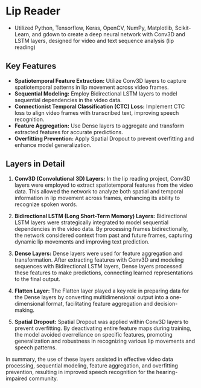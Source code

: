 # Lip Reader

- Utilized Python, Tensorflow, Keras, OpenCV, NumPy, Matplotlib, Scikit-Learn, and gdown to create a deep neural network with Conv3D and LSTM layers, designed for video and text sequence analysis (lip reading)

## Key Features

- **Spatiotemporal Feature Extraction:** Utilize Conv3D layers to capture spatiotemporal patterns in lip movement across video frames.
- **Sequential Modeling:** Employ Bidirectional LSTM layers to model sequential dependencies in the video data.
- **Connectionist Temporal Classification (CTC) Loss:** Implement CTC loss to align video frames with transcribed text, improving speech recognition.
- **Feature Aggregation:** Use Dense layers to aggregate and transform extracted features for accurate predictions.
- **Overfitting Prevention:** Apply Spatial Dropout to prevent overfitting and enhance model generalization.

## Layers in Detail

1. **Conv3D (Convolutional 3D) Layers:** In the lip reading project, Conv3D layers were employed to extract spatiotemporal features from the video data. This allowed the network to analyze both spatial and temporal information in lip movement across frames, enhancing its ability to recognize spoken words.

2. **Bidirectional LSTM (Long Short-Term Memory) Layers:** Bidirectional LSTM layers were strategically integrated to model sequential dependencies in the video data. By processing frames bidirectionally, the network considered context from past and future frames, capturing dynamic lip movements and improving text prediction.

3. **Dense Layers:** Dense layers were used for feature aggregation and transformation. After extracting features with Conv3D and modeling sequences with Bidirectional LSTM layers, Dense layers processed these features to make predictions, connecting learned representations to the final output.

4. **Flatten Layer:** The Flatten layer played a key role in preparing data for the Dense layers by converting multidimensional output into a one-dimensional format, facilitating feature aggregation and decision-making.

5. **Spatial Dropout:** Spatial Dropout was applied within Conv3D layers to prevent overfitting. By deactivating entire feature maps during training, the model avoided overreliance on specific features, promoting generalization and robustness in recognizing various lip movements and speech patterns.

In summary, the use of these layers assisted in effective video data processing, sequential modeling, feature aggregation, and overfitting prevention, resulting in improved speech recognition for the hearing-impaired community.
